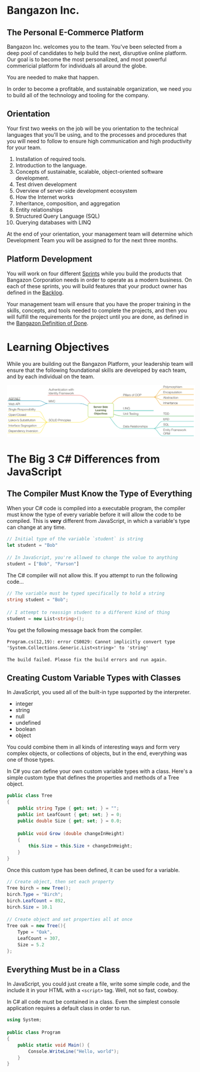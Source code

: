 # Bangazon Inc.

## The Personal E-Commerce Platform

Bangazon Inc. welcomes you to the team. You've been selected from a deep pool of candidates to help build the next, disruptive online platform. Our goal is to become the most personalized, and most powerful commericial platform for individuals all around the globe.

You are needed to make that happen.

In order to become a profitable, and sustainable organization, we need you to build all of the technology and tooling for the company.

## Orientation

Your first two weeks on the job will be you orientation to the technical languages that you'll be using, and to the processes and procedures that you will need to follow to ensure high communication and high productivity for your team.

1. Installation of required tools.
1. Introduction to the language.
1. Concepts of sustainable, scalable, object-oriented software development.
1. Test driven development
1. Overview of server-side development ecosystem
1. How the Internet works
1. Inheritance, composition, and aggregation
1. Entity relationships
1. Structured Query Language (SQL)
1. Querying databases with LINQ


At the end of your orientation, your management team will determine which Development Team you will be assigned to for the next three months.

## Platform Development

You will work on four different [Sprints](https://www.scruminc.com/sprint/) while you build the products that Bangazon Corporation needs in order to operate as a modern business. On each of these sprints, you will build features that your product owner has defined in the [Backlog](http://www.mountaingoatsoftware.com/agile/scrum/scrum-tools/product-backlog).

Your management team will ensure that you have the proper training in the skills, concepts, and tools needed to complete the projects, and then you will fulfill the requirements for the project until you are done, as defined in the [Bangazon Definition of Done](https://github.com/nashville-software-school/bangazon-inc/blob/master/EMPLOYEE_HANDBOOK.md#definition-of-done).

# Learning Objectives

While you are building out the Bangazon Platform, your leadership team will ensure that the following foundational skills are developed by each team, and by each individual on the team.

![Learning objectives](./learning-objectives.png)

# The Big 3 C# Differences from JavaScript

## The Compiler Must Know the Type of Everything

When your C# code is compiled into a executable program, the compiler must know the type of every variable before it will allow the code to be compiled. This is **very** different from JavaScript, in which a variable's type can change at any time.

```js
// Initial type of the variable `student` is string
let student = "Bob"

// In JavaScript, you're allowed to change the value to anything
student = ["Bob", "Parson"]
```

The C# compiler will not allow this. If you attempt to run the following code...

```cs
// The variable must be typed specifically to hold a string
string student = "Bob";

// I attempt to reassign student to a different kind of thing
student = new List<string>();
```

You get the following message back from the compiler.

```
Program.cs(12,19): error CS0029: Cannot implicitly convert type 'System.Collections.Generic.List<string>' to 'string' 

The build failed. Please fix the build errors and run again.
```

## Creating Custom Variable Types with Classes

In JavaScript, you used all of the built-in type supported by the interpreter.

* integer
* string
* null
* undefined
* boolean
* object

You could combine them in all kinds of interesting ways and form very complex objects, or collections of objects, but in the end, everything was one of those types.

In C# you can define your own custom variable types with a class. Here's a simple custom type that defines the properties and methods of a Tree object.

```cs
public class Tree
{
    public string Type { get; set; } = "";
    public int LeafCount { get; set; } = 0;
    public double Size { get; set; } = 0.0;

    public void Grow (double changeInHeight)
    {
        this.Size = this.Size + changeInHeight;
    }
}
```

Once this custom type has been defined, it can be used for a variable.

```cs
// Create object, then set each property
Tree birch = new Tree();
birch.Type = "Birch";
birch.LeafCount = 892,
birch.Size = 10.1

// Create object and set properties all at once
Tree oak = new Tree(){
    Type = "Oak",
    LeafCount = 307,
    Size = 5.2
};
```

## Everything Must be in a Class

In JavaScript, you could just create a file, write some simple code, and the include it in your HTML with a `<script>` tag. Well, not so fast, cowboy.

In C# all code must be contained in a class. Even the simplest console application requires a default class in order to run.

```cs
using System;

public class Program
{
    public static void Main() {
        Console.WriteLine("Hello, world");
    }
}
```
